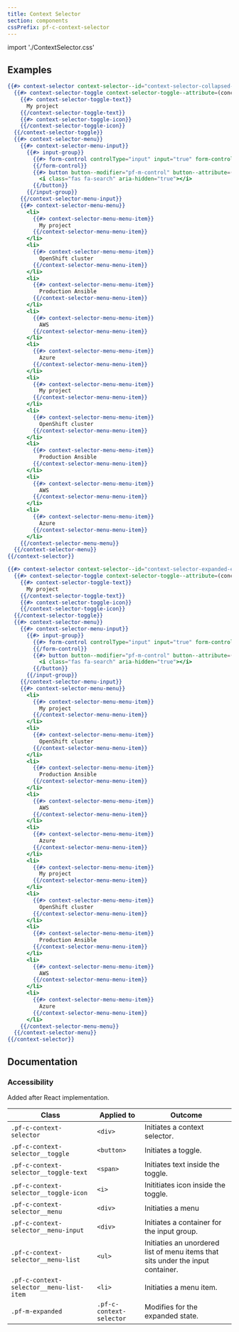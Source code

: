 ```yaml
---
title: Context Selector
section: components
cssPrefix: pf-c-context-selector
---
```


import './ContextSelector.css'

## Examples
```hbs title=Basic
{{#> context-selector context-selector--id="context-selector-collapsed-example" context-selector--label-text="Selected project"}}
  {{#> context-selector-toggle context-selector-toggle--attribute=(concat 'id="' context-selector--id '-toggle"' 'aria-labelledby="' context-selector--id '-label ' context-selector--id '-toggle"')}}
    {{#> context-selector-toggle-text}}
      My project
    {{/context-selector-toggle-text}}
    {{#> context-selector-toggle-icon}}
    {{/context-selector-toggle-icon}}
  {{/context-selector-toggle}}
  {{#> context-selector-menu}}
    {{#> context-selector-menu-input}}
      {{#> input-group}}
        {{#> form-control controlType="input" input="true" form-control--attribute=(concat 'type="search"' 'placeholder="Search"' 'id="textInput1"' 'name="textInput1"' 'aria-labelledby="' context-selector--id '-search-button"')}}
        {{/form-control}}
        {{#> button button--modifier="pf-m-control" button--attribute=(concat 'id="' context-selector--id '-search-button"' 'aria-label="Search menu items"')}}
          <i class="fas fa-search" aria-hidden="true"></i>
        {{/button}}
      {{/input-group}}
    {{/context-selector-menu-input}}
    {{#> context-selector-menu-menu}}
      <li>
        {{#> context-selector-menu-menu-item}}
          My project
        {{/context-selector-menu-menu-item}}
      </li>
      <li>
        {{#> context-selector-menu-menu-item}}
          OpenShift cluster
        {{/context-selector-menu-menu-item}}
      </li>
      <li>
        {{#> context-selector-menu-menu-item}}
          Production Ansible
        {{/context-selector-menu-menu-item}}
      </li>
      <li>
        {{#> context-selector-menu-menu-item}}
          AWS
        {{/context-selector-menu-menu-item}}
      </li>
      <li>
        {{#> context-selector-menu-menu-item}}
          Azure
        {{/context-selector-menu-menu-item}}
      </li>
      <li>
        {{#> context-selector-menu-menu-item}}
          My project
        {{/context-selector-menu-menu-item}}
      </li>
      <li>
        {{#> context-selector-menu-menu-item}}
          OpenShift cluster
        {{/context-selector-menu-menu-item}}
      </li>
      <li>
        {{#> context-selector-menu-menu-item}}
          Production Ansible
        {{/context-selector-menu-menu-item}}
      </li>
      <li>
        {{#> context-selector-menu-menu-item}}
          AWS
        {{/context-selector-menu-menu-item}}
      </li>
      <li>
        {{#> context-selector-menu-menu-item}}
          Azure
        {{/context-selector-menu-menu-item}}
      </li>
    {{/context-selector-menu-menu}}
  {{/context-selector-menu}}
{{/context-selector}}

{{#> context-selector context-selector--id="context-selector-expanded-example" context-selector--label-text="Selected Project" context-selector--IsExpanded="true"}}
  {{#> context-selector-toggle context-selector-toggle--attribute=(concat 'id="' context-selector--id '-toggle"' 'aria-labelledby="' context-selector--id '-label ' context-selector--id '-toggle"')}}
    {{#> context-selector-toggle-text}}
      My project
    {{/context-selector-toggle-text}}
    {{#> context-selector-toggle-icon}}
    {{/context-selector-toggle-icon}}
  {{/context-selector-toggle}}
  {{#> context-selector-menu}}
    {{#> context-selector-menu-input}}
      {{#> input-group}}
        {{#> form-control controlType="input" input="true" form-control--attribute=(concat 'type="search" placeholder="Search" id="textInput2" name="textInput2" aria-labelledby="' context-selector--id '-search-button"')}}
        {{/form-control}}
        {{#> button button--modifier="pf-m-control" button--attribute=(concat 'id="' context-selector--id '-search-button"' 'aria-label="Search menu items"')}}
          <i class="fas fa-search" aria-hidden="true"></i>
        {{/button}}
      {{/input-group}}
    {{/context-selector-menu-input}}
    {{#> context-selector-menu-menu}}
      <li>
        {{#> context-selector-menu-menu-item}}
          My project
        {{/context-selector-menu-menu-item}}
      </li>
      <li>
        {{#> context-selector-menu-menu-item}}
          OpenShift cluster
        {{/context-selector-menu-menu-item}}
      </li>
      <li>
        {{#> context-selector-menu-menu-item}}
          Production Ansible
        {{/context-selector-menu-menu-item}}
      </li>
      <li>
        {{#> context-selector-menu-menu-item}}
          AWS
        {{/context-selector-menu-menu-item}}
      </li>
      <li>
        {{#> context-selector-menu-menu-item}}
          Azure
        {{/context-selector-menu-menu-item}}
      </li>
      <li>
        {{#> context-selector-menu-menu-item}}
          My project
        {{/context-selector-menu-menu-item}}
      </li>
      <li>
        {{#> context-selector-menu-menu-item}}
          OpenShift cluster
        {{/context-selector-menu-menu-item}}
      </li>
      <li>
        {{#> context-selector-menu-menu-item}}
          Production Ansible
        {{/context-selector-menu-menu-item}}
      </li>
      <li>
        {{#> context-selector-menu-menu-item}}
          AWS
        {{/context-selector-menu-menu-item}}
      </li>
      <li>
        {{#> context-selector-menu-menu-item}}
          Azure
        {{/context-selector-menu-menu-item}}
      </li>
    {{/context-selector-menu-menu}}
  {{/context-selector-menu}}
{{/context-selector}}
```

## Documentation
### Accessibility
Added after React implementation.

| Class | Applied to | Outcome |
| -- | -- | -- |
| `.pf-c-context-selector` | `<div>` | Initiates a context selector.|
| `.pf-c-context-selector__toggle` | `<button>` | Initiates a toggle. |
| `.pf-c-context-selector__toggle-text` | `<span>` | Initiates text inside the toggle. |
| `.pf-c-context-selector__toggle-icon` | `<i>` | Inititiates icon inside the toggle. |
| `.pf-c-context-selector__menu` | `<div>` | Initiaties a menu |
| `.pf-c-context-selector__menu-input` | `<div>` | Initiates a container for the input group. |
| `.pf-c-context-selector__menu-list` | `<ul>` | Initiaties an unordered list of menu items that sits under the input container. |
| `.pf-c-context-selector__menu-list-item` | `<li>` | Initiaties a menu item. |
| `.pf-m-expanded` | `.pf-c-context-selector` | Modifies for the expanded state. |
